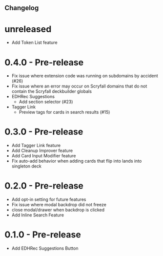 Changelog
--------

# unreleased

* Add Token List feature

# 0.4.0 - Pre-release

* Fix issue where extension code was running on subdomains by accident (#26)
* Fix issue where an error may occur on Scryfall domains that do not contain the Scryfall deckbuilder globals
* EDHRec Suggestions
  * Add section selector (#23)
* Tagger Link
  * Preview tags for cards in search results (#15)

# 0.3.0 - Pre-release

* Add Tagger Link feature
* Add Cleanup Improver feature
* Add Card Input Modifier feature
* Fix auto-add behavior when adding cards that flip into lands into singleton deck

# 0.2.0 - Pre-release

* Add opt-in setting for future features
* Fix issue where modal backdrop did not freeze
* close modal/drawer when backdrop is clicked
* Add Inline Search Feature

# 0.1.0 - Pre-release
* Add EDHRec Suggestions Button
